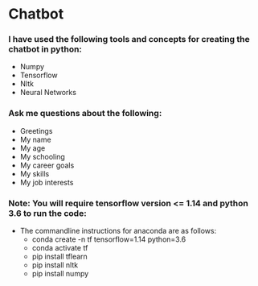 # Chatbot

### I have used the following tools and concepts for creating the chatbot in python:
* Numpy
* Tensorflow
* Nltk
* Neural Networks

### Ask me questions about the following:
* Greetings
* My name
* My age
* My schooling
* My career goals
* My skills
* My job interests

### Note: You will require tensorflow version <= 1.14 and python 3.6 to run the code:
* The commandline instructions for anaconda are as follows:
  * conda create -n tf tensorflow=1.14 python=3.6
  * conda activate tf
  * pip install tflearn
  * pip install nltk
  * pip install numpy
